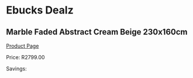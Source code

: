 
# Ebucks Dealz
## Marble Faded Abstract Cream Beige 230x160cm
[Product Page](https://www.ebucks.com/web/shop/productSelected.do?prodId=1209958939&catId=1209942745)

Price: R2799.00

Savings: 


	